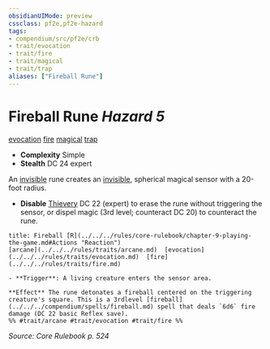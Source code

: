 ```yaml
---
obsidianUIMode: preview
cssclass: pf2e,pf2e-hazard
tags:
- compendium/src/pf2e/crb
- trait/evocation
- trait/fire
- trait/magical
- trait/trap
aliases: ["Fireball Rune"]
---
```

# Fireball Rune *Hazard 5*  
[evocation](../../../rules/traits/evocation.md)  [fire](../../../rules/traits/fire.md)  [magical](../../../rules/traits/magical.md)  [trap](../../../rules/traits/trap.md)  

- **Complexity** Simple
- **Stealth** DC 24 expert  

An [invisible](../../../rules/conditions.md#Invisible) rune creates an [invisible](../../../rules/conditions.md#Invisible), spherical magical sensor with a 20-foot radius.

- **Disable** [Thievery](../../skills.md#Thievery) DC 22 (expert) to erase the rune without triggering the sensor, or dispel magic (3rd level; counteract DC 20) to counteract the rune.  
     
```ad-embed-ability
title: Fireball [R](../../../rules/core-rulebook/chapter-9-playing-the-game.md#Actions "Reaction")
[arcane](../../../rules/traits/arcane.md)  [evocation](../../../rules/traits/evocation.md)  [fire](../../../rules/traits/fire.md)  

- **Trigger**: A living creature enters the sensor area.

**Effect** The rune detonates a fireball centered on the triggering creature's square. This is a 3rdlevel [fireball](../../../compendium/spells/fireball.md) spell that deals `6d6` fire damage (DC 22 basic Reflex save).  
%% #trait/arcane #trait/evocation #trait/fire %%
```

*Source: Core Rulebook p. 524*
